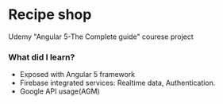 # Recipe shop 
Udemy "Angular 5-The Complete guide" courese project

### What did I learn?
* Exposed with Angular 5 framework
* Firebase integrated services: Realtime data, Authentication. 
* Google API usage(AGM)
